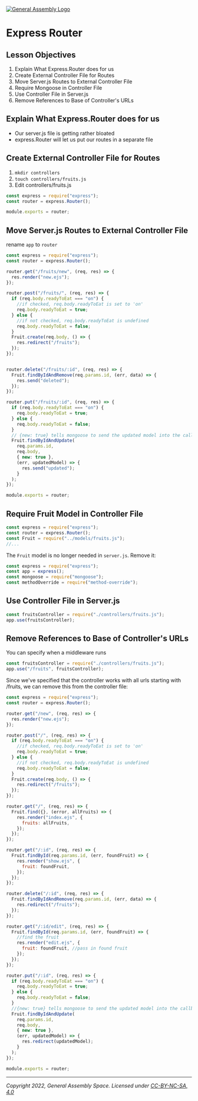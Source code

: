 [![General Assembly Logo](https://ga-dash.s3.amazonaws.com/production/assets/logo-9f88ae6c9c3871690e33280fcf557f33.png)](https://generalassemb.ly)

# Express Router

## Lesson Objectives

1. Explain What Express.Router does for us
1. Create External Controller File for Routes
1. Move Server.js Routes to External Controller File
1. Require Mongoose in Controller File
1. Use Controller File in Server.js
1. Remove References to Base of Controller's URLs

## Explain What Express.Router does for us

- Our server.js file is getting rather bloated
- express.Router will let us put our routes in a separate file

## Create External Controller File for Routes

1. `mkdir controllers`
1. `touch controllers/fruits.js`
1. Edit controllers/fruits.js

```javascript
const express = require("express");
const router = express.Router();

module.exports = router;
```

## Move Server.js Routes to External Controller File

rename `app` to `router`

```javascript
const express = require("express");
const router = express.Router();

router.get("/fruits/new", (req, res) => {
  res.render("new.ejs");
});

router.post("/fruits/", (req, res) => {
  if (req.body.readyToEat === "on") {
    //if checked, req.body.readyToEat is set to 'on'
    req.body.readyToEat = true;
  } else {
    //if not checked, req.body.readyToEat is undefined
    req.body.readyToEat = false;
  }
  Fruit.create(req.body, () => {
    res.redirect("/fruits");
  });
});


router.delete("/fruits/:id", (req, res) => {
  Fruit.findByIdAndRemove(req.params.id, (err, data) => {
    res.send("deleted");
  });
});

router.put("/fruits/:id", (req, res) => {
  if (req.body.readyToEat === "on") {
    req.body.readyToEat = true;
  } else {
    req.body.readyToEat = false;
  }
  // {new: true} tells mongoose to send the updated model into the callback
  Fruit.findByIdAndUpdate(
    req.params.id,
    req.body,
    { new: true },
    (err, updatedModel) => {
      res.send("updated");
    }
  );
});

module.exports = router;
```

## Require Fruit Model in Controller File

```javascript
const express = require("express");
const router = express.Router();
const Fruit = require("../models/fruits.js");
//...
```

The `Fruit` model is no longer needed in `server.js`.  Remove it:

```javascript
const express = require("express");
const app = express();
const mongoose = require("mongoose");
const methodOverride = require("method-override");
```

## Use Controller File in Server.js

```javascript
const fruitsController = require("./controllers/fruits.js");
app.use(fruitsController);
```

## Remove References to Base of Controller's URLs

You can specify when a middleware runs

```javascript
const fruitsController = require("./controllers/fruits.js");
app.use("/fruits", fruitsController);
```

Since we've specified that the controller works with all urls starting with /fruits, we can remove this from the controller file:

```javascript
const express = require("express");
const router = express.Router();

router.get("/new", (req, res) => {
  res.render("new.ejs");
});

router.post("/", (req, res) => {
  if (req.body.readyToEat === "on") {
    //if checked, req.body.readyToEat is set to 'on'
    req.body.readyToEat = true;
  } else {
    //if not checked, req.body.readyToEat is undefined
    req.body.readyToEat = false;
  }
  Fruit.create(req.body, () => {
    res.redirect("/fruits");
  });
});

router.get("/", (req, res) => {
  Fruit.find({}, (error, allFruits) => {
    res.render("index.ejs", {
      fruits: allFruits,
    });
  });
});

router.get("/:id", (req, res) => {
  Fruit.findById(req.params.id, (err, foundFruit) => {
    res.render("show.ejs", {
      fruit: foundFruit,
    });
  });
});

router.delete("/:id", (req, res) => {
  Fruit.findByIdAndRemove(req.params.id, (err, data) => {
    res.redirect("/fruits");
  });
});

router.get("/:id/edit", (req, res) => {
  Fruit.findById(req.params.id, (err, foundFruit) => {
    //find the fruit
    res.render("edit.ejs", {
      fruit: foundFruit, //pass in found fruit
    });
  });
});

router.put("/:id", (req, res) => {
  if (req.body.readyToEat === "on") {
    req.body.readyToEat = true;
  } else {
    req.body.readyToEat = false;
  }
  //{new: true} tells mongoose to send the updated model into the callback
  Fruit.findByIdAndUpdate(
    req.params.id,
    req.body,
    { new: true },
    (err, updatedModel) => {
      res.redirect(updatedModel);
    }
  );
});

module.exports = router;
```

---

_Copyright 2022, General Assembly Space. Licensed under [CC-BY-NC-SA, 4.0](https://creativecommons.org/licenses/by-nc-sa/4.0/)_
